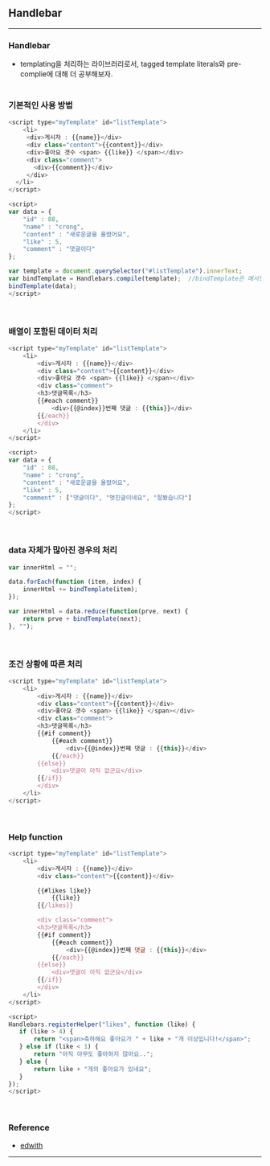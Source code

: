 Handlebar
---------

---

### Handlebar<br>

-	templating을 처리하는 라이브러리로서, tagged template literals와 pre-complie에 대해 더 공부해보자.<br><br>

### 기본적인 사용 방법<br>

```javascript
<script type="myTemplate" id="listTemplate">
    <li>
     <div>게시자 : {{name}}</div>
     <div class="content">{{content}}</div>
     <div>좋아요 갯수 <span> {{like}} </span></div>
     <div class="comment">
       <div>{{comment}}</div>
     </div>
  </li>
</script>   

<script>
var data = {
    "id" : 88,
    "name" : "crong",
    "content" : "새로운글을 올렸어요",
    "like" : 5,
    "comment" : "댓글이다"
};

var template = document.querySelector("#listTemplate").innerText;
var bindTemplate = Handlebars.compile(template);  //bindTemplate은 메서드입니다.
bindTemplate(data);
</script>
```

<br>

### 배열이 포함된 데이터 처리<br>

```javascript
<script type="myTemplate" id="listTemplate">
    <li>
        <div>게시자 : {{name}}</div>
        <div class="content">{{content}}</div>
        <div>좋아요 갯수 <span> {{like}} </span></div>
        <div class="comment">
        <h3>댓글목록</h3>
        {{#each comment}}
            <div>{{@index}}번째 댓글 : {{this}}</div>
        {{/each}}
        </div>
    </li>
</script>   

<script>
var data = {
    "id" : 88,
    "name" : "crong",
    "content" : "새로운글을 올렸어요",
    "like" : 5,
    "comment" : ["댓글이다", "멋진글이네요", "잘봤습니다"]
};
</script>
```

<br>

### data 자체가 많아진 경우의 처리<br>

```javascript
var innerHtml = "";

data.forEach(function (item, index) {
    innerHtml += bindTemplate(item);
});

var innerHtml = data.reduce(function(prve, next) {
    return prve + bindTemplate(next);
}, "");
```

<br>

### 조건 상황에 따른 처리<br>

```javascript
<script type="myTemplate" id="listTemplate">
    <li>
        <div>게시자 : {{name}}</div>
        <div class="content">{{content}}</div>
        <div>좋아요 갯수 <span> {{like}} </span></div>
        <div class="comment">
        <h3>댓글목록</h3>
        {{#if comment}}
            {{#each comment}}
                <div>{{@index}}번째 댓글 : {{this}}</div>
            {{/each}}
        {{else}}
            <div>댓글이 아직 없군요</div>
        {{/if}}
        </div>
    </li>
</script>
```

<br>

### Help function<br>

```javascript
<script type="myTemplate" id="listTemplate">
    <li>
        <div>게시자 : {{name}}</div>
        <div class="content">{{content}}</div>

        {{#likes like}}
            {{like}}
        {{/likes}}

        <div class="comment">
        <h3>댓글목록</h3>
        {{#if comment}}
            {{#each comment}}
                <div>{{@index}}번째 댓글 : {{this}}</div>
            {{/each}}
        {{else}}
            <div>댓글이 아직 없군요</div>
        {{/if}}
        </div>
    </li>
</script>   

<script>
Handlebars.registerHelper("likes", function (like) {
   if (like > 4) {
       return "<span>축하해요 좋아요가 " + like + "개 이상입니다!</span>";
   } else if (like < 1) {
       return "아직 아무도 좋아하지 않아요..";
   } else {
       return like + "개의 좋아요가 있네요";
   }
});
</script>
```

<br>

### Reference<br>

-	[edwith](https://www.edwith.org/boostcourse-web/lecture/16784/)

---
